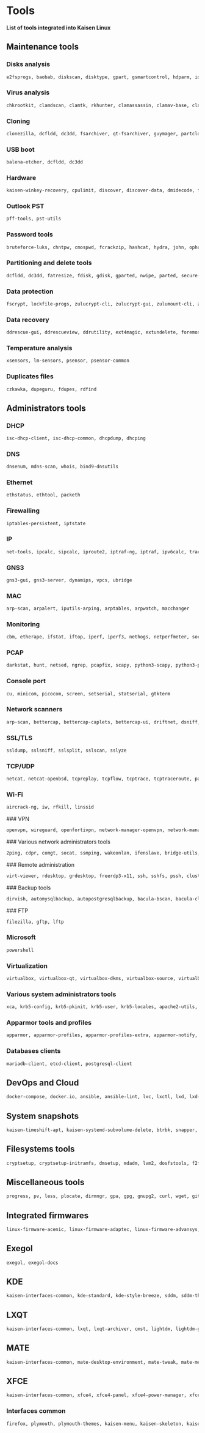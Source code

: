 # Tools

**List of tools integrated into Kaisen Linux**

## Maintenance tools

### Disks analysis
```bash
e2fsprogs, baobab, diskscan, disktype, gpart, gsmartcontrol, hdparm, ioping, testdisk, ncdu, smartmontools, di, util-linux, util-linux-locales, iotop, iozone3, nvme-cli, wxfixboot, whdd, dstat
```

### Virus analysis
```bash
chkrootkit, clamdscan, clamtk, rkhunter, clamassassin, clamav-base, clamav-daemon, clamav-docs, clamav-freshclam, clamav-milter, clamav-testfiles
```

### Cloning
```bash
clonezilla, dcfldd, dc3dd, fsarchiver, qt-fsarchiver, guymager, partclone, partimage
```

### USB boot
```bash
balena-etcher, dcfldd, dc3dd
```

### Hardware
```bash
kaisen-winkey-recovery, cpulimit, discover, discover-data, dmidecode, fio, hardinfo2, hwinfo, lshw, stress, stress-ng, stressant, lshw-gtk, flashbench, hw-probe, memtester, flashrom, inxi, cpu-x, sysstat, hwdata, gtkstresstesting, stressapptest, dstat
```

### Outlook PST
```bash
pff-tools, pst-utils
```

### Password tools
```bash
bruteforce-luks, chntpw, cmospwd, fcrackzip, hashcat, hydra, john, ophcrack, ophcrack-cli, pdfcrack, rarcrack, rephrase, samdump2, hydra-gtk, crunch
```

### Partitioning and delete tools
```bash
dcfldd, dc3dd, fatresize, fdisk, gdisk, gparted, nwipe, parted, secure-delete, wipe, zerofree, bleachbit, scrub, wipefreespace, util-linux, util-linux-locales
```

### Data protection
```bash
fscrypt, lockfile-progs, zulucrypt-cli, zulucrypt-gui, zulumount-cli, zulumount-gui, veracrypt, sedutil
```

### Data recovery
```bash
ddrescue-gui, ddrescueview, ddrutility, ext4magic, extundelete, foremost, ddrescue, gddrescue, testdisk, magicrescue, myrescue, recoverdm, recoverjpeg, safecopy, scalpel, hfsprescue
```

### Temperature analysis
```bash
xsensors, lm-sensors, psensor, psensor-common
```

### Duplicates files
```bash
czkawka, dupeguru, fdupes, rdfind
```

## Administrators tools

### DHCP
```bash
isc-dhcp-client, isc-dhcp-common, dhcpdump, dhcping
```

### DNS
```bash
dnsenum, mdns-scan, whois, bind9-dnsutils
```

### Ethernet
```bash
ethstatus, ethtool, packeth
```

### Firewalling
```bash
iptables-persistent, iptstate
```

### IP
```bash
net-tools, ipcalc, sipcalc, iproute2, iptraf-ng, iptraf, ipv6calc, traceroute, iputils-tracepath, ndisc6
```

### GNS3
```bash
gns3-gui, gns3-server, dynamips, vpcs, ubridge
```

### MAC
```bash
arp-scan, arpalert, iputils-arping, arptables, arpwatch, macchanger
```

### Monitoring
```bash
cbm, etherape, ifstat, iftop, iperf, iperf3, nethogs, netperfmeter, sockstat, tcpstat, dstat
```

### PCAP
```bash
darkstat, hunt, netsed, ngrep, pcapfix, scapy, python3-scapy, python3-pyx, tcpdump, tcpreplay, tcpxtract, tshark, wireshark
```

### Console port
```bash
cu, minicom, picocom, screen, setserial, statserial, gtkterm
```

### Network scanners
```bash
arp-scan, bettercap, bettercap-caplets, bettercap-ui, driftnet, dsniff, ettercap-graphical, lft, masscan, mitmproxy, mtr-tiny, nast, ndiff, netdiscover, netsniff-ng, net-tools, ncat, nmap, nmapsi4, scapy, python3-scapy, telnet, iputils-tracepath, traceroute
```

### SSL/TLS
```bash
ssldump, sslsniff, sslsplit, sslscan, sslyze
```

### TCP/UDP
```bash
netcat, netcat-openbsd, tcpreplay, tcpflow, tcptrace, tcptraceroute, packetsender, udpcast, dsniff
```

### Wi-Fi
```bash
aircrack-ng, iw, rfkill, linssid
```

### VPN
```bash
openvpn, wireguard, openfortivpn, network-manager-openvpn, network-manager-openconnect, network-manager-openvpn-gnome, network-manager-openconnect-gnome
```

### Various network administrators tools
```bash
2ping, cdpr, comgt, socat, ssmping, wakeonlan, ifenslave, bridge-utils, tftp-hpa, tftpd-hpa
```

### Remote administration
```bash
virt-viewer, rdesktop, grdesktop, freerdp3-x11, ssh, sshfs, pssh, clusterssh, tmux, zssh, remmina, remmina-plugin-exec, remmina-plugin-kwallet, remmina-plugin-www, smbclient, ssh-askpass, sshpass, sshs
```

### Backup tools
```bash
dirvish, automysqlbackup, autopostgresqlbackup, bacula-bscan, bacula-client, bacula-common, bacula-common-sqlite3, bacula-console, bacula-console-qt, bacula-fd, bacula-sd, dump, duplicity, restic, rsbackup, rsync, backup2l, zsync, vbackup, duply, grsync, zbackup, rdiff, rdiff-backup, rdiff-backup-fs, borgbackup, rclone
```

### FTP
```bash
filezilla, gftp, lftp
```

### Microsoft
```bash
powershell
```

### Virtualization
```bash
virtualbox, virtualbox-qt, virtualbox-dkms, virtualbox-source, virtualbox-guest-additions-iso, virtualbox-ext-pack, virt-manager, qemu-system, qemu-system-x86, qemu-system-gui, qemu-utils, libvirt-clients, libvirt-clients-qemu, libvirt-daemon, libvirt-daemon-system, libvirt-daemon-config-network, libvirt-daemon-config-nwfilter, libvirt-daemon-driver-lxc, libvirt-daemon-driver-qemu, libvirt-daemon-driver-storage-gluster, libvirt-daemon-driver-storage-iscsi-direct, libvirt-daemon-driver-storage-rbd, libvirt-daemon-driver-storage-zfs, libvirt-daemon-driver-vbox, libvirt-daemon-driver-xen, virtinst, virt-viewer
```

### Various system administrators tools
```bash
xca, krb5-config, krb5-pkinit, krb5-user, krb5-locales, apache2-utils, chrony, python3-ldapdomaindump, tftp-hpa, tftpd-hpa
```

### Apparmor tools and profiles
```bash
apparmor, apparmor-profiles, apparmor-profiles-extra, apparmor-notify, apparmor-utils
```

### Databases clients
```bash
mariadb-client, etcd-client, postgresql-client
```

## DevOps and Cloud
```bash
docker-compose, docker.io, ansible, ansible-lint, lxc, lxctl, lxd, lxd-agent, lxd-client, lxd-migrate, lxd-tools, kubernetes-client, vagrant, vagrant-lxc, vagrant-sshfs, jmeter, awscli, azure-cli, packer, puppet-agent, pdk, terraform, s3fs, k6, k9s, helm, podman, buildah, minikube, eksctl, trivy, kustomize, kind, krew, kubectx, kyverno, popeye, tfsec, tflint, vault, velero, terragrunt, openstack-client, lazydocker, kubeshark, vagrant-libvirt, ctop, glab, tekton-cli, argo-cd, openbao, opentofu
```

## System snapshots
```bash
kaisen-timeshift-apt, kaisen-systemd-subvolume-delete, btrbk, snapper, timeshift, grub-btrfs
```

## Filesystems tools
```bash
cryptsetup, cryptsetup-initramfs, dmsetup, mdadm, lvm2, dosfstools, f2fs-tools, nilfs-tools, ocfs2-tools, btrfs-compsize, btrfs-heatmap, btrfs-progs, btrfsmaintenance, gfs2-utils, hfsplus, hfsprogs, hfsutils, hfsutils-tcltk, jfsutils, vmfs-tools, xfsdump, xfsprogs, zfs-dkms, zfs-test, zfs-zed, zfsutils-linux, exfatprogs, fuse3, udfclient, udftools, vmfs6-tools, xmount, archivemount, tmfs, cifs-utils, apfs-fuse, apfsprogs, libbde-utils, dislocker, libfvde-utils, libvhdi-utils, libvmdk-utils, libfsntfs-utils, gvfs-fuse, gvfs, ntfs-3g, wimtools
```

## Miscellaneous tools
```bash
progress, pv, less, plocate, dirmngr, gpa, gpg, gnupg2, curl, wget, git, lazygit, gpg-agent, hyfetch, img2pdf, mc, strace, yamllint, ltrace, tree, vim, codium, cups, hexedit, file, psmisc, htop, lsof, lzop, p7zip-full, pigz, unp, unar, unrar-free, unzip, zip, bzip2, tar, unrar, zstd, gtkhash, keepassxc-full, apg, pwgen, fred, cabextract, btop, jq, yq, simple-scan
```

## Integrated firmwares
```bash
linux-firmware-acenic, linux-firmware-adaptec, linux-firmware-advansys, linux-firmware-alacritech, linux-firmware-amd-graphics, linux-firmware-amd-microcode, linux-firmware-atheros, linux-firmware-atmel, linux-firmware-atusb, linux-firmware-broadcom, linux-firmware-cadence, linux-firmware-cavium, linux-firmware-chelsio, linux-firmware-cirrus, linux-firmware-conexant, linux-firmware-doc, linux-firmware-edgeport, linux-firmware-ene, linux-firmware-inside-secure, linux-firmware-intel-bluetooth, linux-firmware-intel-ethernet, linux-firmware-intel-graphics, linux-firmware-intel-hfi1, linux-firmware-intel-iscsi, linux-firmware-intel-qat, linux-firmware-intel-sound, linux-firmware-iwlwifi, linux-firmware-kaweth, linux-firmware-libertas, linux-firmware-mediatek, linux-firmware-mellanox, linux-firmware-microchip, linux-firmware-multitec-usb, linux-firmware-myricom, linux-firmware-netronome, linux-firmware-nvidia-graphics, linux-firmware-qlogic, linux-firmware-ralink, linux-firmware-realtek, linux-firmware-redpine, linux-firmware-renesas, linux-firmware-rockchip, linux-firmware-rocketport, linux-firmware-tehuti, linux-firmware-vxge, linux-firmware-wfx, firmware-b43-installer, firmware-ast, firmware-sof-signed, firmware-zd1211, bluetooth, blueman, bluez-tools, bluez-firmware, alsa-firmware-loaders, nvidia-driver, nvidia-legacy-390xx-driver, intel-microcode
```

## Exegol
```bash
exegol, exegol-docs
```

## KDE
```bash
kaisen-interfaces-common, kde-standard, kde-style-breeze, sddm, sddm-theme-breeze, network-manager
```

## LXQT
```bash
kaisen-interfaces-common, lxqt, lxqt-archiver, cmst, lightdm, lightdm-gtk-greeter, gnome-calculator, lightdm-gtk-greeter-settings
```

## MATE
```bash
kaisen-interfaces-common, mate-desktop-environment, mate-tweak, mate-media, network-manager-gnome, lightdm, lightdm-gtk-greeter, lightdm-gtk-greeter-settings
```

## XFCE
```bash
kaisen-interfaces-common, xfce4, xfce4-panel, xfce4-power-manager, xfce4-power-manager-data, xfce4-power-manager-plugins, xfce4-pulseaudio-plugin, xfce4-screenshooter, xfce4-session, xfce4-settings, xfce4-terminal, xfce4-whiskermenu-plugin, gedit, network-manager, network-manager-gnome, thunar-archive-plugin, xarchiver, lightdm, lightdm-gtk-greeter, gnome-calculator, xscreensaver, lightdm-gtk-greeter-settings
```

### Interfaces common
```bash
firefox, plymouth, plymouth-themes, kaisen-menu, kaisen-skeleton, kaisen-design, breeze-cursor-theme, fonts-cantarell, terminator, xserver-xorg-input-all, fonts-liberation, fonts-noto-color-emoji, thunderbird, libreoffice, qbittorrent, vlc, gimp, power-profiles-daemon, xserver-xorg-input-synaptics
```
